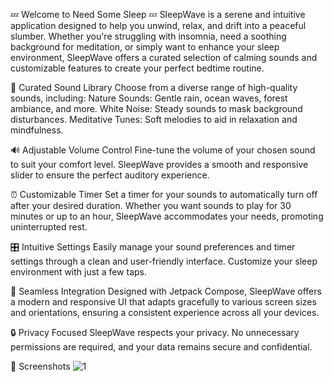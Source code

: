 💤 Welcome to Need Some Sleep 💤
SleepWave is a serene and intuitive application designed to help you unwind, relax, and drift into a peaceful slumber. Whether you're struggling with insomnia, need a soothing background for meditation, or simply want to enhance your sleep environment, SleepWave offers a curated selection of calming sounds and customizable features to create your perfect bedtime routine.

🎵 Curated Sound Library
Choose from a diverse range of high-quality sounds, including:
Nature Sounds: Gentle rain, ocean waves, forest ambiance, and more.
White Noise: Steady sounds to mask background disturbances.
Meditative Tunes: Soft melodies to aid in relaxation and mindfulness.

🔊 Adjustable Volume Control
Fine-tune the volume of your chosen sound to suit your comfort level. SleepWave provides a smooth and responsive slider to ensure the perfect auditory experience.

⏰ Customizable Timer
Set a timer for your sounds to automatically turn off after your desired duration. Whether you want sounds to play for 30 minutes or up to an hour, SleepWave accommodates your needs, promoting uninterrupted rest.

🎛️ Intuitive Settings
Easily manage your sound preferences and timer settings through a clean and user-friendly interface. Customize your sleep environment with just a few taps.

📱 Seamless Integration
Designed with Jetpack Compose, SleepWave offers a modern and responsive UI that adapts gracefully to various screen sizes and orientations, ensuring a consistent experience across all your devices.

🔒 Privacy Focused
SleepWave respects your privacy. No unnecessary permissions are required, and your data remains secure and confidential.

📸 Screenshots
![1](https://github.com/user-attachments/assets/627f7e98-7163-40eb-a163-45a2b5f9baaf)
